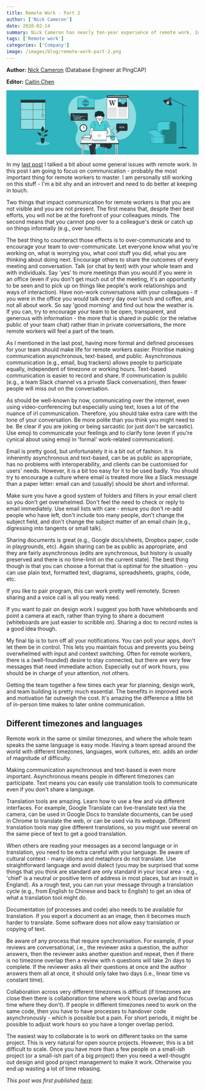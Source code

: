 ```yaml
---
title: Remote Work - Part 2
author: ['Nick Cameron']
date: 2020-02-14
summary: Nick Cameron has nearly ten-year experience of remote work. In this post, he discusses communication in remote work.
tags: ['Remote work']
categories: ['Company']
image: /images/blog/remote-work-part-2.png
---
```


**Author:** [Nick Cameron](https://github.com/nrc) (Database Engineer at PingCAP)

**Editor:** [Caitin Chen](https://github.com/CaitinChen)

![Remote work - part 2](media/remote-work-part-2.png)

In my [last post](https://pingcap.com/blog/remote-work-part-1/) I talked a bit about some general issues with remote work. In this post I am going to focus on communication - probably the most important thing for remote workers to master. I am personally still working on this stuff - I'm a bit shy and an introvert and need to do better at keeping in touch.

Two things that impact communication for remote workers is that you are not visible and you are not present. The first means that, despite their best efforts, you will not be at the forefront of your colleagues minds. The second means that you cannot pop over to a colleague's desk or catch up on things informally (e.g., over lunch).

The best thing to counteract those effects is to over-communicate and to encourage your team to over-communicate. Let everyone know what you're working on, what is worrying you, what cool stuff you did, what you are thinking about doing next. Encourage others to share the outcomes of every meeting and conversation. Talk (or chat by text) with your whole team and with individuals. Say 'yes' to more meetings than you would if you were in an office (even if you don't get much out of the meeting, it's an opportunity to be seen and to pick up on things like people's work relationships and ways of interaction). Have non-work conversations with your colleagues - if you were in the office you would talk every day over lunch and coffee, and not all about work. So say 'good morning' and find out how the weather is. If you can, try to encourage your team to be open, transparent, and generous with information - the more that is shared in public (or the relative public of your team chat) rather than in private conversations, the more remote workers will feel a part of the team.

As I mentioned in the last post, having more formal and defined processes for your team should make life for remote workers easier. Prioritise making communication asynchronous, text-based, and public. Asynchronous communication (e.g., email, bug trackers) allows people to participate equally, independent of timezone or working hours. Text-based communication is easier to record and share. If communication is public (e.g., a team Slack channel vs a private Slack conversation), then fewer people will miss out on the conversation.

As should be well-known by now, communicating over the internet, even using video-conferencing but especially using text, loses a lot of the nuance of irl communication. Therefore, you should take extra care with the tone of your conversation. Be more polite than you think you might need to be. Be clear if you are joking or being sarcastic (or just don't be sarcastic). Use emoji to communicate your feelings and to clarify tone (even if you're cynical about using emoji in 'formal' work-related communication).

Email is pretty good, but unfortunately it is a bit out of fashion. It is inherently asynchronous and text-based, can be as public as appropriate, has no problems with interoperability, and clients can be customised for users' needs. However, it is a bit too easy for it to be used badly. You should try to encourage a culture where email is treated more like a Slack message than a paper letter: email can and (usually) should be short and informal.

Make sure you have a good system of folders and filters in your email client so you don't get overwhelmed. Don't feel the need to check or reply to email immediately. Use email lists with care - ensure you don't re-add people who have left, don't include too many people, don't change the subject field, and don't change the subject matter of an email chain (e.g., digressing into tangents or small talk).

Sharing documents is great (e.g., Google docs/sheets, Dropbox paper, code in playgrounds, etc). Again sharing can be as public as appropriate, and they are fairly asynchronous (edits are synchronous, but history is usually preserved and there is no time-limit on the current state). The best thing though is that you can choose a format that is optimal for the situation - you can use plain text, formatted text, diagrams, spreadsheets, graphs, code, etc.

If you like to pair program, this can work pretty well remotely. Screen sharing and a voice call is all you really need.

If you want to pair on design work I suggest you both have whiteboards and point a camera at each, rather than trying to share a document (whiteboards are just easier to scribble on). Sharing a doc to record notes is a good idea though.

My final tip is to turn off all your notifications. You can poll your apps, don't let them be in control. This lets you maintain focus and prevents you being overwhelmed with input and context switching. Often for remote workers, there is a (well-founded) desire to stay connected, but there are very few messages that need immediate action. Especially out of work hours, you should be in charge of your attention, not others.

Getting the team together a few times each year for planning, design work, and team building is pretty much essential. The benefits in improved work and motivation far outweigh the cost. It's amazing the difference a little bit of in-person time makes to later online communication.

## Different timezones and languages

Remote work in the same or similar timezones, and where the whole team speaks the same language is easy mode. Having a team spread around the world with different timezones, languages, work cultures, etc. adds an order of magnitude of difficulty.

Making communication asynchronous and text-based is even more important. Asynchronous means people in different timezones can participate. Text means you can easily use translation tools to communicate even if you don't share a language.

Translation tools are amazing. Learn how to use a few and via different interfaces. For example, Google Translate can live-translate text via the camera, can be used in Google Docs to translate documents, can be used in Chrome to translate the web, or can be used via its webpage. Different translation tools may give different translations, so you might use several on the same piece of text to get a good translation.

When others are reading your messages as a second language or in translation, you need to be extra careful with your language. Be aware of cultural context - many idioms and metaphors do not translate. Use straightforward language and avoid dialect (you may be surprised that some things that you think are standard are only standard in your local area - e.g., 'chief' is a neutral or positive term of address in most places, but an insult in England). As a rough test, you can run your message through a translation cycle (e.g., from English to Chinese and back to English) to get an idea of what a translation tool might do.

Documentation (of processes and code) also needs to be available for translation. If you export a document as an image, then it becomes much harder to translate. Some software does not allow easy translation or copying of text.

Be aware of any process that require synchronisation. For example, if your reviews are conversational, i.e., the reviewer asks a question, the author answers, then the reviewer asks another question and repeat, then if there is no timezone overlap then a review with n questions will take 2n days to complete. If the reviewer asks all their questions at once and the author answers them all at once, it should only take two days (i.e., linear time vs constant time).

Collaboration across very different timezones is difficult (if timezones are close then there is collaboration time where work hours overlap and focus time where they don't). If people in different timezones need to work on the same code, then you have to have processes to handover code asynchronously - which is possible but a pain. For short periods, it might be possible to adjust work hours so you have a longer overlap period.

The easiest way to collaborate is to work on different tasks on the same project. This is very natural for open source projects. However, this is a bit difficult to scale. Once you have more than a few people on a small-ish project (or a small-ish part of a big project) then you need a well-thought out design and good project management to make it work. Otherwise you end up wasting a lot of time rebasing.

*This post was first published [here](https://www.ncameron.org/blog/remote-work-part-2/).*
